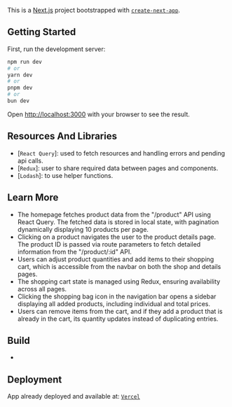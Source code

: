This is a [Next.js](https://nextjs.org) project bootstrapped with [`create-next-app`](https://nextjs.org/docs/app/api-reference/cli/create-next-app).

## Getting Started

First, run the development server:

```bash
npm run dev
# or
yarn dev
# or
pnpm dev
# or
bun dev
```

Open [http://localhost:3000](http://localhost:3000) with your browser to see the result.

## Resources And Libraries

- [`React Query`]: used to fetch resources and handling errors and pending api calls.
- [`Redux`]: user to share required data between pages and components.
- [`Lodash`]: to use helper functions.

## Learn More

- The homepage fetches product data from the "/product" API using React Query. The fetched data is stored in local state, with pagination dynamically displaying 10 products per page.
-  Clicking on a product navigates the user to the product details page. The product ID is passed via route parameters to fetch detailed information from the "/product/:id" API.
- Users can adjust product quantities and add items to their shopping cart, which is accessible from the navbar on both the shop and details pages.
- The shopping cart state is managed using Redux, ensuring availability across all pages.
- Clicking the shopping bag icon in the navigation bar opens a sidebar displaying all added products, including individual and total prices.
- Users can remove items from the cart, and if they add a product that is already in the cart, its quantity updates instead of duplicating entries.

## Build
- 

## Deployment

App already deployed and available at: [`Vercel`](https://online-shop-rv.vercel.app/)
